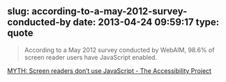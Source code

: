 slug: according-to-a-may-2012-survey-conducted-by
date: 2013-04-24 09:59:17
type: quote
---

> According to a May 2012 survey conducted by WebAIM, 98.6% of screen reader users have JavaScript enabled.

[MYTH: Screen readers don’t use JavaScript - The Accessibility Project](http://a11yproject.com/posts/myth-screen-readers-dont-use-javascript/)
